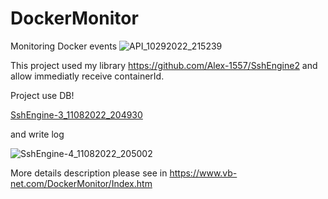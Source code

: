 # DockerMonitor
Monitoring Docker events
![API_10292022_215239](https://user-images.githubusercontent.com/104725261/200654733-89354fa7-c161-4cdf-b873-b22603f60245.png)

This project used my library https://github.com/Alex-1557/SshEngine2 and allow immediatly receive containerId.

Project use DB!

[SshEngine-3_11082022_204930](https://user-images.githubusercontent.com/104725261/200655065-8c172c7d-34e3-4c96-a556-29abcbb0cba5.png)

and write log

![SshEngine-4_11082022_205002](https://user-images.githubusercontent.com/104725261/200655136-3604da52-95c7-4f8e-9ac4-28199c6638fb.png)

More details description please see in https://www.vb-net.com/DockerMonitor/Index.htm
